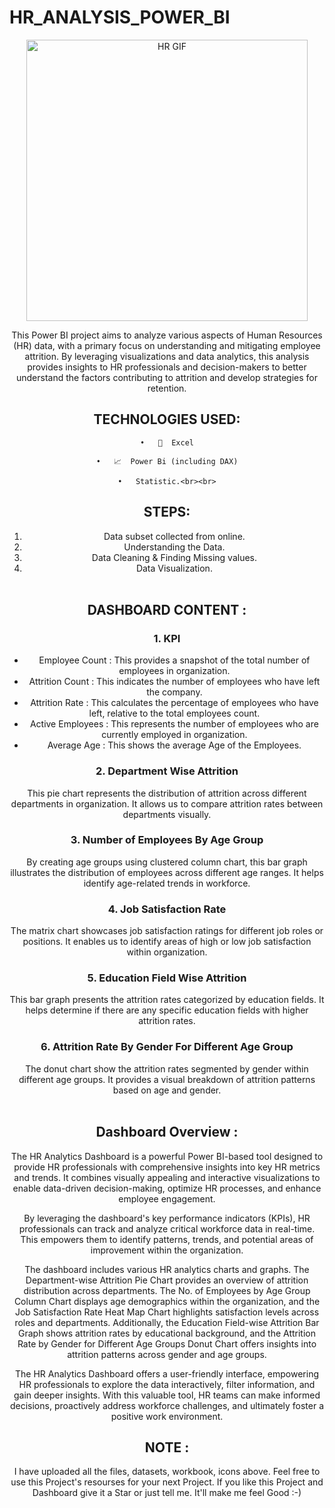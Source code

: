 # HR_ANALYSIS_POWER_BI


<div style="text-align: center;">
    <img src="https://media.licdn.com/dms/image/v2/D4D12AQGEnlIrHJ5tcQ/article-cover_image-shrink_720_1280/article-cover_image-shrink_720_1280/0/1678991776805?e=1735776000&v=beta&t=GRxOX0YQ589DurUM6jj_91R0JGO_MafZ0AI20np8p3w" alt="HR GIF" style="height: 450px;"
</div>


This Power BI project aims to analyze various aspects of Human Resources (HR) data, with a primary focus on understanding and mitigating employee attrition. By leveraging visualizations and data analytics, this analysis provides insights to HR professionals and decision-makers to better understand the factors contributing to attrition and develop strategies for retention.


## TECHNOLOGIES USED:

    •	🔢  Excel

    •	📈  Power Bi (including DAX)

    •	Statistic.<br><br>


## STEPS:

1. Data subset collected from online.
2. Understanding the Data.
3. Data Cleaning & Finding Missing values.
4. Data Visualization.<br><br>
    
## DASHBOARD CONTENT :

### 1. KPI

- Employee Count : This provides a snapshot of the total number of employees in organization.
- Attrition Count : This indicates the number of employees who have left the company.
- Attrition Rate : This calculates the percentage of employees who have left, relative to the total employees count.
- Active Employees : This represents the number of employees who are currently employed in organization.
- Average Age : This shows the average Age of the Employees.

### 2. Department Wise Attrition

This pie chart represents the distribution of attrition across different departments in organization. It allows us to compare attrition rates between departments visually.

### 3. Number of Employees By Age Group

By creating age groups using clustered column chart, this bar graph illustrates the distribution of employees across different age ranges. It helps identify age-related trends in workforce.

### 4. Job Satisfaction Rate

The matrix chart showcases job satisfaction ratings for different job roles or positions. It enables us to identify areas of high or low job satisfaction within organization.

### 5. Education Field Wise Attrition 

This bar graph presents the attrition rates categorized by education fields. It helps determine if there are any specific education fields with higher attrition rates.

### 6. Attrition Rate By Gender For Different Age Group

The donut chart show the attrition rates segmented by gender within different age groups. It provides a visual breakdown of attrition patterns based on age and gender.<br><br>

## Dashboard Overview : 

The HR Analytics Dashboard is a powerful Power BI-based tool designed to provide HR professionals with comprehensive insights into key HR metrics and trends. It combines visually appealing and interactive visualizations to enable data-driven decision-making, optimize HR processes, and enhance employee engagement.

By leveraging the dashboard's key performance indicators (KPIs), HR professionals can track and analyze critical workforce data in real-time. This empowers them to identify patterns, trends, and potential areas of improvement within the organization.

The dashboard includes various HR analytics charts and graphs. The Department-wise Attrition Pie Chart provides an overview of attrition distribution across departments. The No. of Employees by Age Group Column Chart displays age demographics within the organization, and the Job Satisfaction Rate Heat Map Chart highlights satisfaction levels across roles and departments. Additionally, the Education Field-wise Attrition Bar Graph shows attrition rates by educational background, and the Attrition Rate by Gender for Different Age Groups Donut Chart offers insights into attrition patterns across gender and age groups.

The HR Analytics Dashboard offers a user-friendly interface, empowering HR professionals to explore the data interactively, filter information, and gain deeper insights. With this valuable tool, HR teams can make informed decisions, proactively address workforce challenges, and ultimately foster a positive work environment.<br>
 

 ## NOTE :

I have uploaded all the files, datasets, workbook, icons above. Feel free to use this Project's resourses for your next Project. If you like this Project and Dashboard give it a Star or just tell me. It'll make me feel Good :-)<br>
